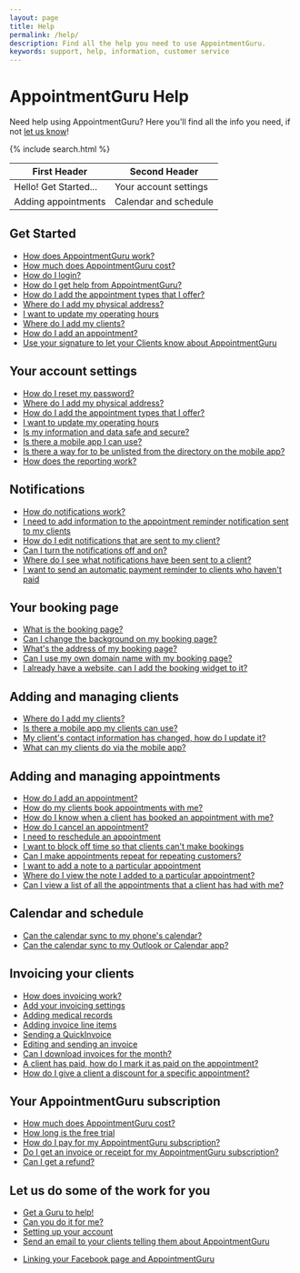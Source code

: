 ```yaml
---
layout: page
title: Help
permalink: /help/
description: Find all the help you need to use AppointmentGuru.
keywords: support, help, information, customer service
---
```


# AppointmentGuru Help

Need help using AppointmentGuru? Here you'll find all the info you need, if not [let us know](mailto:support@appointmentguru.co)!

{% include search.html %}

First Header | Second Header
------------ | -------------
Hello! Get Started... | Your account settings | Notifications | Your booking page | Adding clients |
Adding appointments | Calendar and schedule | Invoicing your clients | Medical billing | Known issues |


## Get Started

* [How does AppointmentGuru work?](how-does-appointmentguru-work)
* [How much does AppointmentGuru cost?](how-much-does-appointmentguru-cost)
* [How do I login?](how-do-I-login)
* [How do I get help from AppointmentGuru?](how-do-I-get-help)
* [How do I add the appointment types that I offer?](add-appointment-types)
* [Where do I add my physical address?](add-address)
* [I want to update my operating hours](update-operating-hours)
* [Where do I add my clients?](add-clients)
* [How do I add an appointment?](add-an-appointment)
* [Use your signature to let your Clients know about AppointmentGuru](updating-your-signature)

## Your account settings

* [How do I reset my password?](reset-password)
* [Where do I add my physical address?](add-address)
* [How do I add the appointment types that I offer?](add-appointment-types)
* [I want to update my operating hours](update-operating-hours)
* [Is my information and data safe and secure?](is-my-data-secure)
* [Is there a mobile app I can use?](is-there-a-mobile-app)
* [Is there a way for to be unlisted from the directory on the mobile app?](unlist-from-directory)
* [How does the reporting work?](reporting)

## Notifications

* [How do notifications work?](how-do-notifications-work)
* [I need to add information to the appointment reminder notification sent to my clients](edit-notifications)
* [How do I edit notifications that are sent to my client?](edit-notifications)
* [Can I turn the notifications off and on?](turning-notifications-off-and-on)
* [Where do I see what notifications have been sent to a client?](notification-log)
* [I want to send an automatic payment reminder to clients who haven't paid](automatic-payment-reminder)

## Your booking page

* [What is the booking page?](booking-page)
* [Can I change the background on my booking page?](change-background)
* [What's the address of my booking page?](address-of-booking-page)
* [Can I use my own domain name with my booking page?](use-domain-name)
* [I already have a website, can I add the booking widget to it?](booking-widget)

## Adding and managing clients

* [Where do I add my clients?](add-clients)
* [Is there a mobile app my clients can use?](is-there-a-mobile-app)
* [My client's contact information has changed, how do I update it?](update-clients-info)
* [What can my clients do via the mobile app?](client-mobile-app)

## Adding and managing appointments

* [How do I add an appointment?](add-an-appointment)
* [How do my clients book appointments with me?](how-do-clients-book-appointments)
* [How do I know when a client has booked an appointment with me?](how-do-I-know-when-an-appointment-has-been-booked)
* [How do I cancel an appointment?](cancel-appointment)
* [I need to reschedule an appointment](reschedule-appointment)
* [I want to block off time so that clients can't make bookings](block-off-time)
* [Can I make appointments repeat for repeating customers?](make-appointments-repeat)
* [I want to add a note to a particular appointment](add-a-note)
* [Where do I view the note I added to a particular appointment?](view-a-note)
* [Can I view a list of all the appointments that a client has had with me?](view-list-of-appointments)

## Calendar and schedule

* [Can the calendar sync to my phone's calendar?](sync-calendar-to-phone)
* [Can the calendar sync to my Outlook or Calendar app?](sync-calendar-to-app)

## Invoicing your clients

* [How does invoicing work?](how-does-invoicing-work)
* [Add your invoicing settings](invoicing-settings)
* [Adding medical records](adding-medical-records)
* [Adding invoice line items](adding-invoice-line-items)
* [Sending a QuickInvoice](quickinvoice)
* [Editing and sending an invoice](edit-an-invoice)
* [Can I download invoices for the month?](download-invoices)
* [A client has paid, how do I mark it as paid on the appointment?](mark-as-paid)
* [How do I give a client a discount for a specific appointment?](discount-appointment)

## Your AppointmentGuru subscription

* [How much does AppointmentGuru cost?](how-much-does-appointmentguru-cost)
* [How long is the free trial](how-long-is-the-free-trial)
* [How do I pay for my AppointmentGuru subscription?](how-do-I-pay)
* [Do I get an invoice or receipt for my AppointmentGuru subscription?](do-I-get-a-receipt)
* [Can I get a refund?](can-I-get-a-refund)

## Let us do some of the work for you

* [Get a Guru to help!](/get-a-guru)
* [Can you do it for me?](can-you-do-it-for-me)
* [Setting up your account](setting-up-your-account)
* [Send an email to your clients telling them about AppointmentGuru](send-a-client-email)
<!-- * [Business cards and flyers](business-cards-and-flyers) -->
* [Linking your Facebook page and AppointmentGuru](linking-facebook)

<!-- ## Known issues -->
